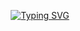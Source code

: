 <p align="center">
  <a href="https://git.io/typing-svg">
    <img src="https://readme-typing-svg.demolab.com?font=Fira+Code&weight=600&size=25&pause=1000&color=ffffff&random=false&width=435&height=40&lines=Ol%C3%A1%2C+eu+sou+Leandro!!!+%E2%98%95%F0%9F%92%BB%F0%9F%8C%9" alt="Typing SVG">
  </a>
</p>
